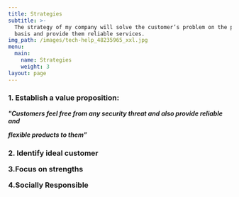 ```yaml
---
title: Strategies
subtitle: >-
  The strategy of my company will solve the customer’s problem on the priority
  basis and provide them reliable services.
img_path: /images/tech-help_48235965_xxl.jpg
menu:
  main:
    name: Strategies
    weight: 3
layout: page
---
```

<h3>1. Establish a value proposition:</h3>

 **_"Customers feel free from any security threat and also provide reliable and_**

**_flexible products to them”_**

**<h3>2. Identify  ideal customer**

**3.Focus on strengths**

**4.Socially Responsible</h3>**
